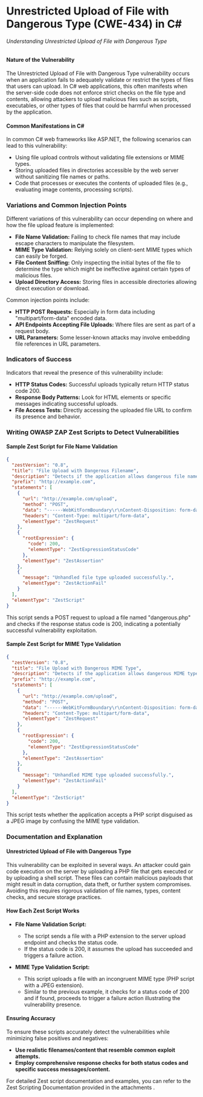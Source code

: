 # Unrestricted Upload of File with Dangerous Type (CWE-434) in C#

###### Understanding Unrestricted Upload of File with Dangerous Type

#### Nature of the Vulnerability
The Unrestricted Upload of File with Dangerous Type vulnerability occurs when an application fails to adequately validate or restrict the types of files that users can upload. In C# web applications, this often manifests when the server-side code does not enforce strict checks on the file type and contents, allowing attackers to upload malicious files such as scripts, executables, or other types of files that could be harmful when processed by the application.

#### Common Manifestations in C#
In common C# web frameworks like ASP.NET, the following scenarios can lead to this vulnerability:
- Using file upload controls without validating file extensions or MIME types.
- Storing uploaded files in directories accessible by the web server without sanitizing file names or paths.
- Code that processes or executes the contents of uploaded files (e.g., evaluating image contents, processing scripts).

### Variations and Common Injection Points
Different variations of this vulnerability can occur depending on where and how the file upload feature is implemented:
- **File Name Validation:** Failing to check file names that may include escape characters to manipulate the filesystem.
- **MIME Type Validation:** Relying solely on client-sent MIME types which can easily be forged.
- **File Content Sniffing:** Only inspecting the initial bytes of the file to determine the type which might be ineffective against certain types of malicious files.
- **Upload Directory Access:** Storing files in accessible directories allowing direct execution or download.

Common injection points include:
- **HTTP POST Requests:** Especially in form data including "multipart/form-data" encoded data.
- **API Endpoints Accepting File Uploads:** Where files are sent as part of a request body.
- **URL Parameters:** Some lesser-known attacks may involve embedding file references in URL parameters.

### Indicators of Success
Indicators that reveal the presence of this vulnerability include:
- **HTTP Status Codes:** Successful uploads typically return HTTP status code 200.
- **Response Body Patterns:** Look for HTML elements or specific messages indicating successful uploads.
- **File Access Tests:** Directly accessing the uploaded file URL to confirm its presence and behavior.

### Writing OWASP ZAP Zest Scripts to Detect Vulnerabilities

#### Sample Zest Script for File Name Validation
```json
{
  "zestVersion": "0.8",
  "title": "File Upload with Dangerous Filename",
  "description": "Detects if the application allows dangerous file names during upload",
  "prefix": "http://example.com",
  "statements": [
    {
      "url": "http://example.com/upload",
      "method": "POST",
      "data": "------WebKitFormBoundary\r\nContent-Disposition: form-data; name=\"file\"; filename=\"dangerous.php\"\r\nContent-Type: application/x-php\r\n\r\n<?php echo 'hello'; ?>---\r\n",
      "headers": "Content-Type: multipart/form-data",
      "elementType": "ZestRequest"
    },
    {
      "rootExpression": {
        "code": 200,
        "elementType": "ZestExpressionStatusCode"
      },
      "elementType": "ZestAssertion"
    },
    {
      "message": "Unhandled file type uploaded successfully.",
      "elementType": "ZestActionFail"
    }
  ],
  "elementType": "ZestScript"
}
```
This script sends a POST request to upload a file named "dangerous.php" and checks if the response status code is 200, indicating a potentially successful vulnerability exploitation.

#### Sample Zest Script for MIME Type Validation
```json
{
  "zestVersion": "0.8",
  "title": "File Upload with Dangerous MIME Type",
  "description": "Detects if the application allows dangerous MIME types during upload",
  "prefix": "http://example.com",
  "statements": [
    {
      "url": "http://example.com/upload",
      "method": "POST",
      "data": "------WebKitFormBoundary\r\nContent-Disposition: form-data; name=\"file\"; filename=\"image.jpg\"\r\nContent-Type: application/x-php\r\n\r\n<?php echo 'hello'; ?>---\r\n",
      "headers": "Content-Type: multipart/form-data",
      "elementType": "ZestRequest"
    },
    {
      "rootExpression": {
        "code": 200,
        "elementType": "ZestExpressionStatusCode"
      },
      "elementType": "ZestAssertion"
    },
    {
      "message": "Unhandled MIME type uploaded successfully.",
      "elementType": "ZestActionFail"
    }
  ],
  "elementType": "ZestScript"
}
```
This script tests whether the application accepts a PHP script disguised as a JPEG image by confusing the MIME type validation.

### Documentation and Explanation

#### Unrestricted Upload of File with Dangerous Type
This vulnerability can be exploited in several ways. An attacker could gain code execution on the server by uploading a PHP file that gets executed or by uploading a shell script. These files can contain malicious payloads that might result in data corruption, data theft, or further system compromises. Avoiding this requires rigorous validation of file names, types, content checks, and secure storage practices.

#### How Each Zest Script Works
- **File Name Validation Script:** 
  - The script sends a file with a PHP extension to the server upload endpoint and checks the status code.
  - If the status code is 200, it assumes the upload has succeeded and triggers a failure action.

- **MIME Type Validation Script:**
  - This script uploads a file with an incongruent MIME type (PHP script with a JPEG extension).
  - Similar to the previous example, it checks for a status code of 200 and if found, proceeds to trigger a failure action illustrating the vulnerability presence.

#### Ensuring Accuracy
To ensure these scripts accurately detect the vulnerabilities while minimizing false positives and negatives:
- **Use realistic filenames/content that resemble common exploit attempts.**
- **Employ comprehensive response checks for both status codes and specific success messages/content.**

For detailed Zest script documentation and examples, you can refer to the Zest Scripting Documentation provided in the attachments  .
